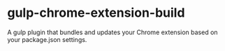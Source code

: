 gulp-chrome-extension-build
===========================

A gulp plugin that bundles and updates your Chrome extension based on your package.json settings.
